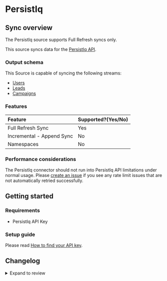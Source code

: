 # PersistIq

## Sync overview

The PersistIq source supports Full Refresh syncs only.

This source syncs data for the [PersistIq API](https://apidocs.persistiq.com/#introduction).

### Output schema

This Source is capable of syncing the following streams:

- [Users](https://apidocs.persistiq.com/#users)
- [Leads](https://apidocs.persistiq.com/#leads)
- [Campaigns](https://apidocs.persistiq.com/#campaigns)

### Features

| Feature                   | Supported?\(Yes/No\) |
|:--------------------------|:---------------------|
| Full Refresh Sync         | Yes                  |
| Incremental - Append Sync | No                   |
| Namespaces                | No                   |

### Performance considerations

The PersistIq connector should not run into PersistIq API limitations under normal usage. Please [create an issue](https://github.com/airbytehq/airbyte/issues) if you see any rate limit issues that are not automatically retried successfully.

## Getting started

### Requirements

- PersistIq API Key

### Setup guide

Please read [How to find your API key](https://apidocs.persistiq.com/#introduction).

## Changelog

<details>
  <summary>Expand to review</summary>

| Version | Date       | Pull Request                                             | Subject                                |
|:--------|:-----------|:---------------------------------------------------------|:---------------------------------------|
| 0.3.9 | 2025-01-11 | [51320](https://github.com/airbytehq/airbyte/pull/51320) | Update dependencies |
| 0.3.8 | 2024-12-28 | [50729](https://github.com/airbytehq/airbyte/pull/50729) | Update dependencies |
| 0.3.7 | 2024-12-21 | [50247](https://github.com/airbytehq/airbyte/pull/50247) | Update dependencies |
| 0.3.6 | 2024-12-14 | [49676](https://github.com/airbytehq/airbyte/pull/49676) | Update dependencies |
| 0.3.5 | 2024-12-12 | [48266](https://github.com/airbytehq/airbyte/pull/48266) | Update dependencies |
| 0.3.4 | 2024-10-29 | [47851](https://github.com/airbytehq/airbyte/pull/47851) | Update dependencies |
| 0.3.3 | 2024-10-28 | [47579](https://github.com/airbytehq/airbyte/pull/47579) | Update dependencies |
| 0.3.2 | 2024-10-21 | [47193](https://github.com/airbytehq/airbyte/pull/47193) | Update dependencies |
| 0.3.1 | 2024-08-16 | [44196](https://github.com/airbytehq/airbyte/pull/44196) | Bump source-declarative-manifest version |
| 0.3.0 | 2024-08-15 | [44098](https://github.com/airbytehq/airbyte/pull/44098) | Refactor connector to manifest-only format |
| 0.2.14 | 2024-08-12 | [43737](https://github.com/airbytehq/airbyte/pull/43737) | Update dependencies |
| 0.2.13 | 2024-08-10 | [43656](https://github.com/airbytehq/airbyte/pull/43656) | Update dependencies |
| 0.2.12 | 2024-08-03 | [43104](https://github.com/airbytehq/airbyte/pull/43104) | Update dependencies |
| 0.2.11 | 2024-07-27 | [42661](https://github.com/airbytehq/airbyte/pull/42661) | Update dependencies |
| 0.2.10 | 2024-07-20 | [42374](https://github.com/airbytehq/airbyte/pull/42374) | Update dependencies |
| 0.2.9 | 2024-07-13 | [41715](https://github.com/airbytehq/airbyte/pull/41715) | Update dependencies |
| 0.2.8 | 2024-07-10 | [41419](https://github.com/airbytehq/airbyte/pull/41419) | Update dependencies |
| 0.2.7 | 2024-07-09 | [41196](https://github.com/airbytehq/airbyte/pull/41196) | Update dependencies |
| 0.2.6 | 2024-07-06 | [40787](https://github.com/airbytehq/airbyte/pull/40787) | Update dependencies |
| 0.2.5 | 2024-06-25 | [40377](https://github.com/airbytehq/airbyte/pull/40377) | Update dependencies |
| 0.2.4 | 2024-06-22 | [40039](https://github.com/airbytehq/airbyte/pull/40039) | Update dependencies |
| 0.2.3 | 2024-06-15 | [38789](https://github.com/airbytehq/airbyte/pull/38789) | Make connector compatible with builder |
| 0.2.2 | 2024-06-06 | [39288](https://github.com/airbytehq/airbyte/pull/39288) | [autopull] Upgrade base image to v1.2.2 |
| 0.2.1 | 2024-05-13 | [37596](https://github.com/airbytehq/airbyte/pull/37596) | Change `last_records` to `last_record` |
| 0.2.0 | 2023-10-10 | [31055](https://github.com/airbytehq/airbyte/pull/31055) | Migrate to low code |
| 0.1.0 | 2022-01-21 | [9515](https://github.com/airbytehq/airbyte/pull/9515) | 🎉 New Source: PersistIq |

</details>

